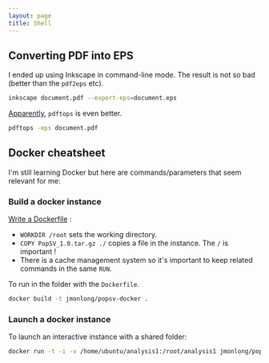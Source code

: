 ```yaml
---
layout: page
title: Shell
---
```


## Converting PDF into EPS

I ended up using Inkscape in command-line mode. The result is not so bad (better than the `pdf2eps` etc).

~~~sh
inkscape document.pdf --export-eps=document.eps
~~~

[Apparently](http://blm.io/blog/convert-pdf-eps-osx/), `pdftops` is even better. 

~~~sh
pdftops -eps document.pdf
~~~

## Docker cheatsheet

I'm still learning Docker but here are commands/parameters that seem relevant for me:

### Build a docker instance

[Write a Dockerfile](https://docs.docker.com/engine/userguide/eng-image/dockerfile_best-practices/) :

+ `WORKDIR /root` sets the working directory.
+ `COPY PopSV_1.0.tar.gz ./` copies a file in the instance. The `/` is important !
+ There is a cache management system so it's important to keep related commands in the same `RUN`.

To run in the folder with the `Dockerfile`.

~~~sh
docker build -t jmonlong/popsv-docker .
~~~

### Launch a docker instance

To launch an interactive instance with a shared folder:

~~~sh
docker run -t -i -v /home/ubuntu/analysis1:/root/analysis1 jmonlong/popsv-docker bash
~~~


